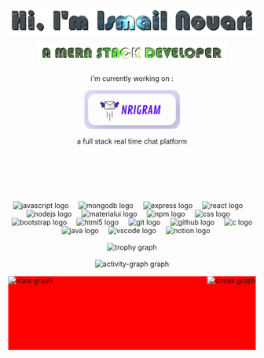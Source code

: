 <div align='center'><img align="center" src="/cooltext489167655712012 (1).png"/></div><br>
<div align="center"><img align="center" src="mern.png"/></div>


###



###
<p align="center">i'm currently working on :</p>
<div align="center">
<img align="center" src="./nrigram.png" width="200"/>
</div>
<p align="center">a full stack real time chat platform</p>


###
</br>
</br>
</br>
</br>

###

<div align="center">
  <img src="https://img.shields.io/badge/JavaScript-F7DF1E?logo=javascript&logoColor=black&style=for-the-badge" height="40" alt="javascript logo"  />
  <img width="12" />
    <img src="https://img.shields.io/badge/MongoDB-47A248?logo=mongodb&logoColor=white&style=for-the-badge" height="40" alt="mongodb logo"  />
  <img width="12" />
    <img src="https://img.shields.io/badge/Express-000000?logo=express&logoColor=white&style=for-the-badge" height="40" alt="express logo"  />
  <img width="12" />

  <img src="https://img.shields.io/badge/React-61DAFB?logo=react&logoColor=black&style=for-the-badge" height="40" alt="react logo"  />
  <img width="12" />
    <img src="https://img.shields.io/badge/Node.js-339933?logo=nodedotjs&logoColor=white&style=for-the-badge" height="40" alt="nodejs logo"  />
  <img width="12" />
  <img src="https://img.shields.io/badge/MUI-007FFF?logo=mui&logoColor=white&style=for-the-badge" height="40" alt="materialui logo"  />
  <img width="12" />



  <img src="https://img.shields.io/badge/npm-CB3837?logo=npm&logoColor=white&style=for-the-badge" height="40" alt="npm logo"  />
  <img width="12" />
  <img src="https://img.shields.io/badge/CSS-1572B6?logo=css&logoColor=white&style=for-the-badge" height="40" alt="css logo"  />
  <img width="12" />
  <img src="https://img.shields.io/badge/Bootstrap-7952B3?logo=bootstrap&logoColor=white&style=for-the-badge" height="40" alt="bootstrap logo"  />
  <img width="12" />
  <img src="https://img.shields.io/badge/HTML5-E34F26?logo=html5&logoColor=white&style=for-the-badge" height="40" alt="html5 logo"  />
  <img width="12" />
  <img src="https://img.shields.io/badge/Git-F05032?logo=git&logoColor=white&style=for-the-badge" height="40" alt="git logo"  />
  <img width="12" />
  <img src="https://img.shields.io/badge/GitHub-181717?logo=github&logoColor=white&style=for-the-badge" height="40" alt="github logo"  />
  <img width="12" />
  <img src="https://img.shields.io/badge/C-A8B9CC?logo=c&logoColor=black&style=for-the-badge" height="40" alt="c logo"  />
  <img width="12" />
  <img src="https://cdn.jsdelivr.net/gh/devicons/devicon/icons/java/java-original.svg" height="40" alt="java logo"  />
  <img width="12" />
  <img src="https://img.shields.io/badge/Visual Studio Code-007ACC?logo=visualstudiocode&logoColor=white&style=for-the-badge" height="40" alt="vscode logo"  />
  <img width="12" />
  <img src="https://img.shields.io/badge/Notion-000000?logo=notion&logoColor=white&style=for-the-badge" height="40" alt="notion logo"  />
</div>

</br>

<div align="center">
  <img src="https://github-profile-trophy.vercel.app?username=nouaridev&theme=dracula&column=-1&row=1&margin-w=8&margin-h=8&no-bg=false&no-frame=false&order=4" height="150" alt="trophy graph" /> <br>
  </br>
  <img src="https://github-readme-activity-graph.vercel.app/graph?username=nouaridev&radius=16&theme=react&area=true&order=5" height="300" alt="activity-graph graph" /> <br>
  </br>
  <div style='width: 100% ;display: flex; justify-content: space-between; background: red'>
      <img src="https://github-readme-stats.vercel.app/api?username=nouaridev&hide_title=false&hide_rank=false&show_icons=true&include_all_commits=true&count_private=true&disable_animations=false&theme=dracula&locale=en&hide_border=false&order=1" height="150" alt="stats graph" /> 
    <img src="https://streak-stats.demolab.com?user=nouaridev&locale=en&mode=daily&theme=dracula&hide_border=false&border_radius=5&order=3"  height="150" alt="streak graph" /> 
  </div>
</div>

###



###
